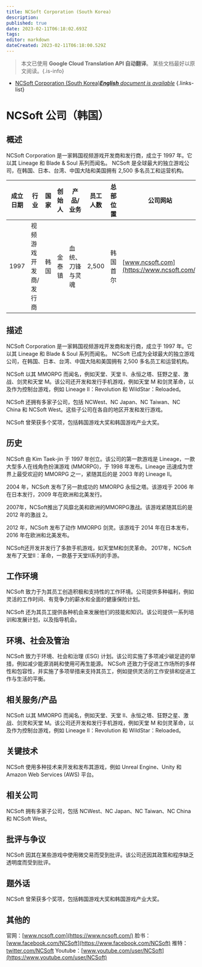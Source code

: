 ```yaml
---
title: NCSoft Corporation (South Korea)
description: 
published: true
date: 2023-02-11T06:18:02.693Z
tags: 
editor: markdown
dateCreated: 2023-02-11T06:18:00.529Z
---
```


> 本文已使用 **Google Cloud Translation API 自动翻译**。
某些文档最好以原文阅读。{.is-info}



- [NCSoft Corporation (South Korea)***English** document is available*](/en/Knowledge-base/Dictionary/Company/ncsoft-corporation-south-korea)
{.links-list}


# NCSoft 公司（韩国）

## 概述
NCSoft Corporation 是一家韩国视频游戏开发商和发行商，成立于 1997 年。它以其 Lineage 和 Blade & Soul 系列而闻名。 NCSoft 是全球最大的独立游戏公司，在韩国、日本、台湾、中国大陆和美国拥有 2,500 多名员工和运营机构。

|成立日期 |行业 |国家 |创始人 |产品/业务 |员工人数 |总部位置 |公司网站 |
| ------------------ | ------ | ------ | ------ | -------------- | ------------------ | ---------------------- | -------------- |
| 1997 |视频游戏开发商/发行商 |韩国 |金泰镇 |血统、刀锋与灵魂 | 2,500 |韩国首尔 | [www.ncsoft.com](https://www.ncsoft.com/) |

## 描述
NCSoft Corporation 是一家韩国视频游戏开发商和发行商，成立于 1997 年。它以其 Lineage 和 Blade & Soul 系列而闻名。 NCSoft 已成为全球最大的独立游戏公司，在韩国、日本、台湾、中国大陆和美国拥有 2,500 多名员工和运营机构。

NCSoft 以其 MMORPG 而闻名，例如天堂、天堂 II、永恒之塔、狂野之星、激战、剑灵和天堂 M。该公司还开发和发行手机游戏，例如天堂 M 和剑灵革命，以及作为控制台游戏，例如 Lineage II：Revolution 和 WildStar：Reloaded。

NCSoft 还拥有多家子公司，包括 NCWest、NC Japan、NC Taiwan、NC China 和 NCSoft West。这些子公司在各自的地区开发和发行游戏。

NCSoft 曾荣获多个奖项，包括韩国游戏大奖和韩国游戏产业大奖。

## 历史
NCSoft 由 Kim Taek-jin 于 1997 年创立。该公司的第一款游戏是 Lineage，一款大型多人在线角色扮演游戏 (MMORPG)，于 1998 年发布。Lineage 迅速成为世界上最受欢迎的 MMORPG 之一，紧随其后的是 2003 年的 Lineage II。

2004 年，NCSoft 发布了另一款成功的 MMORPG 永恒之塔。该游戏于 2006 年在日本发行，2009 年在欧洲和北美发行。

2007年，NCSoft推出了风靡北美和欧洲的MMORPG激战。该游戏紧随其后的是 2012 年的激战 2。

2012 年，NCSoft 发布了动作 MMORPG 剑灵。该游戏于 2014 年在日本发布，2016 年在欧洲和北美发布。

NCSoft还开发并发行了多款手机游戏，如天堂M和剑灵革命。 2017年，NCSoft发布了天堂II：革命，一款基于天堂II系列的手游。

## 工作环境
NCSoft 致力于为其员工创造积极和支持性的工作环境。公司提供多种福利，例如灵活的工作时间、有竞争力的薪水和全面的健康保险计划。

NCSoft 还为其员工提供各种机会来发展他们的技能和知识。该公司提供一系列培训和发展计划，以及指导机会。

## 环境、社会及管治
NCSoft 致力于环境、社会和治理 (ESG) 计划。该公司实施了多项减少碳足迹的举措，例如减少能源消耗和使用可再生能源。 NCSoft 还致力于促进工作场所的多样性和包容性，并实施了多项举措来支持其员工，例如提供灵活的工作安排和促进工作与生活的平衡。

## 相关服务/产品
NCSoft 以其 MMORPG 而闻名，例如天堂、天堂 II、永恒之塔、狂野之星、激战、剑灵和天堂 M。该公司还开发和发行手机游戏，例如天堂 M 和剑灵革命，以及作为控制台游戏，例如 Lineage II：Revolution 和 WildStar：Reloaded。

## 关键技术
NCSoft 使用多种技术来开发和发布其游戏，例如 Unreal Engine、Unity 和 Amazon Web Services (AWS) 平台。

## 相关公司
NCSoft 拥有多家子公司，包括 NCWest、NC Japan、NC Taiwan、NC China 和 NCSoft West。

## 批评与争议
NCSoft 因其在某些游戏中使用微交易而受到批评。该公司还因其政策和程序缺乏透明度而受到批评。

## 题外话
NCSoft 曾荣获多个奖项，包括韩国游戏大奖和韩国游戏产业大奖。

## 其他的
官网：[www.ncsoft.com](https://www.ncsoft.com/)
脸书：[www.facebook.com/NCSoft](https://www.facebook.com/NCSoft)
推特：[twitter.com/NCSoft](https://twitter.com/NCSoft)
Youtube：[www.youtube.com/user/NCSoft](https://www.youtube.com/user/NCSoft)